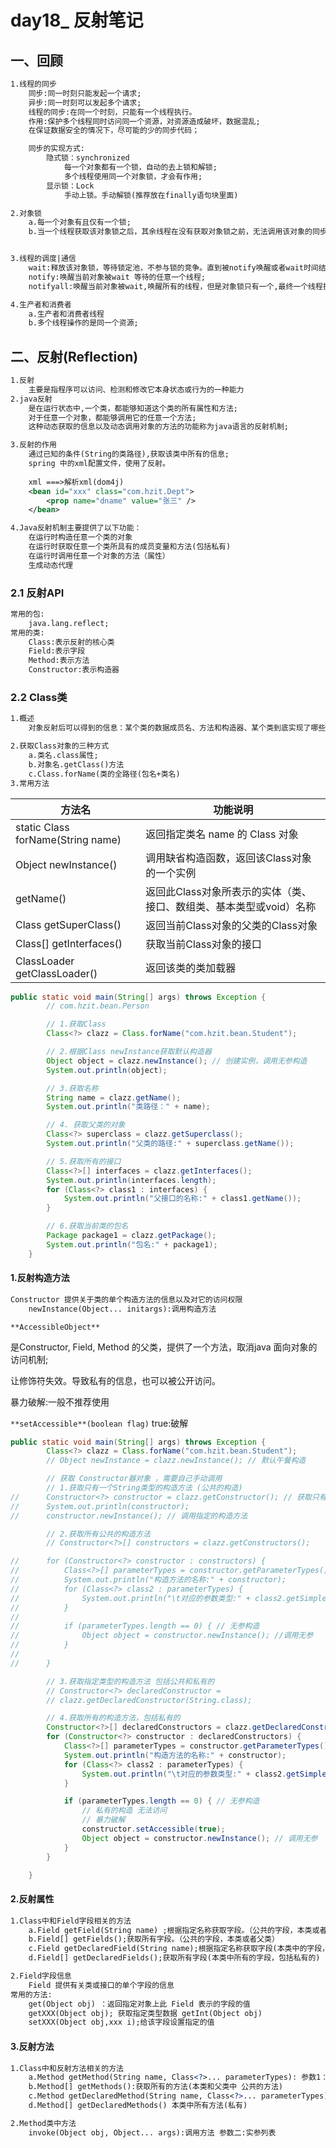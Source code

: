 # day18_ 反射笔记

## 一、回顾

``` xml
1.线程的同步
	同步:同一时刻只能发起一个请求;
	异步:同一时刻可以发起多个请求;
	线程的同步:在同一个时刻，只能有一个线程执行。
	作用:保护多个线程同时访问同一个资源，对资源造成破坏，数据混乱;
	在保证数据安全的情况下，尽可能的少的同步代码；

	同步的实现方式:
		隐式锁：synchronized
			每一个对象都有一个锁，自动的去上锁和解锁;
			多个线程使用同一个对象锁，才会有作用;
		显示锁：Lock
			手动上锁。手动解锁(推荐放在finally语句块里面)

2.对象锁
	a.每一个对象有且仅有一个锁;
	b.当一个线程获取该对象锁之后，其余线程在没有获取对象锁之前，无法调用该对象的同步方法;


3.线程的调度|通信
	wait:释放该对象锁，等待锁定池，不参与锁的竞争。直到被notify唤醒或者wait时间结束;
	notify:唤醒当前对象被wait 等待的任意一个线程;
	notifyall:唤醒当前对象被wait,唤醒所有的线程，但是对象锁只有一个,最终一个线程执行。其余现在就绪。

4.生产者和消费者 
	a.生产者和消费者线程
	b.多个线程操作的是同一个资源;
```



## 二、反射(Reflection)

``` xml
1.反射
	主要是指程序可以访问、检测和修改它本身状态或行为的一种能力
2.java反射
	是在运行状态中,一个类，都能够知道这个类的所有属性和方法;
	对于任意一个对象，都能够调用它的任意一个方法;
	这种动态获取的信息以及动态调用对象的方法的功能称为java语言的反射机制;

3.反射的作用
	通过已知的条件(String的类路径),获取该类中所有的信息;
	spring 中的xml配置文件，使用了反射。
	
	xml ===>解析xml(dom4j)
	<bean id="xxx" class="com.hzit.Dept">
		<prop name="dname" value="张三" />
	</bean>

4.Java反射机制主要提供了以下功能：
	在运行时构造任意一个类的对象
	在运行时获取任意一个类所具有的成员变量和方法(包括私有)
	在运行时调用任意一个对象的方法（属性）
	生成动态代理

```



### 2.1 反射API

``` xml
常用的包:
	java.lang.reflect;
常用的类:
	Class:表示反射的核心类
	Field:表示字段
	Method:表示方法
	Constructor:表示构造器
```



### 2.2 Class类

``` xml
1.概述
	对象反射后可以得到的信息：某个类的数据成员名、方法和构造器、某个类到底实现了哪些接口。对于每个类而	 言，JRE 都为其保留一个不变的 Class 类型的对象。一个 Class 对象包含了特定某个类的有关信息。

2.获取Class对象的三种方式
	a.类名.class属性;
	b.对象名.getClass()方法
	c.Class.forName(类的全路径(包名+类名)
3.常用方法
```

| 方法名                            | 功能说明                                                     |
| --------------------------------- | ------------------------------------------------------------ |
| static Class forName(String name) | 返回指定类名 name 的 Class 对象                              |
| Object newInstance()              | 调用缺省构造函数，返回该Class对象的一个实例                  |
| getName()                         | 返回此Class对象所表示的实体（类、接口、数组类、基本类型或void）名称 |
| Class getSuperClass()             | 返回当前Class对象的父类的Class对象                           |
| Class[]   getInterfaces()         | 获取当前Class对象的接口                                      |
| ClassLoader getClassLoader()      | 返回该类的类加载器                                           |

``` java
public static void main(String[] args) throws Exception {
		// com.hzit.bean.Person

		// 1.获取Class
		Class<?> clazz = Class.forName("com.hzit.bean.Student");

		// 2.根据Class newInstance获取默认构造器
		Object object = clazz.newInstance(); // 创建实例，调用无参构造
		System.out.println(object);

		// 3.获取名称
		String name = clazz.getName();
		System.out.println("类路径：" + name);

		// 4. 获取父类的对象
		Class<?> superclass = clazz.getSuperclass();
		System.out.println("父类的路径:" + superclass.getName());

		// 5.获取所有的接口
		Class<?>[] interfaces = clazz.getInterfaces();
		System.out.println(interfaces.length);
		for (Class<?> class1 : interfaces) {
			System.out.println("父接口的名称:" + class1.getName());
		}

		// 6.获取当前类的包名
		Package package1 = clazz.getPackage();
		System.out.println("包名:" + package1);
	}
```



#### 1.反射构造方法

``` xml
Constructor 提供关于类的单个构造方法的信息以及对它的访问权限
	newInstance(Object... initargs):调用构造方法

```



`**AccessibleObject**`

 是Constructor, Field, Method 的父类，提供了一个方法，取消java 面向对象的访问机制;

让修饰符失效。导致私有的信息，也可以被公开访问。

暴力破解:一般不推荐使用

`**setAccessible**(boolean flag)`   true:破解

``` java
public static void main(String[] args) throws Exception {
		Class<?> clazz = Class.forName("com.hzit.bean.Student");
		// Object newInstance = clazz.newInstance(); // 默认午餐构造

		// 获取 Constructor器对象 ，需要自己手动调用
		// 1.获取只有一个String类型的构造方法 (公共的构造)
//		Constructor<?> constructor = clazz.getConstructor(); // 获取只有一个String类型的构造方法
//		System.out.println(constructor);
//		constructor.newInstance(); // 调用指定的构造方法

		// 2.获取所有公共的构造方法
		// Constructor<?>[] constructors = clazz.getConstructors();

//		for (Constructor<?> constructor : constructors) {
//			Class<?>[] parameterTypes = constructor.getParameterTypes(); // 参数的类型
//			System.out.println("构造方法的名称:" + constructor);
//			for (Class<?> class2 : parameterTypes) {
//				System.out.println("\t对应的参数类型:" + class2.getSimpleName());
//			}
//
//			if (parameterTypes.length == 0) { // 无参构造
//				Object object = constructor.newInstance(); //调用无参
//			}
//
//		}

		// 3.获取指定类型的构造方法 包括公共和私有的
		// Constructor<?> declaredConstructor =
		// clazz.getDeclaredConstructor(String.class);

		// 4.获取所有的构造方法，包括私有的
		Constructor<?>[] declaredConstructors = clazz.getDeclaredConstructors();
		for (Constructor<?> constructor : declaredConstructors) {
			Class<?>[] parameterTypes = constructor.getParameterTypes(); // 参数的类型
			System.out.println("构造方法的名称:" + constructor);
			for (Class<?> class2 : parameterTypes) {
				System.out.println("\t对应的参数类型:" + class2.getSimpleName());
			}

			if (parameterTypes.length == 0) { // 无参构造
				// 私有的构造 无法访问
				// 暴力破解
				constructor.setAccessible(true);
				Object object = constructor.newInstance(); // 调用无参
			}
		}

	}
```



#### 2.反射属性

``` xml
1.Class中和Field字段相关的方法
	a.Field getField(String name) ;根据指定名称获取字段。（公共的字段，本类或者父类）
	b.Field[] getFields();获取所有字段。（公共的字段，本类或者父类）
	c.Field getDeclaredField(String name);根据指定名称获取字段(本类中的字段，包括私有的)
	d.Field[] getDeclaredFields();获取所有字段(本类中所有的字段，包括私有的)

2.Field字段信息
	Field 提供有关类或接口的单个字段的信息
常用的方法:
	get(Object obj) ：返回指定对象上此 Field 表示的字段的值
	getXXX(Object obj); 获取指定类型数据 getInt(Object obj) 
	setXXX(Object obj,xxx i);给该字段设置指定的值

```



#### 3.反射方法

``` xml
1.Class中和反射方法相关的方法
	a.Method getMethod(String name, Class<?>... parameterTypes): 参数1：方法名 参数2：参数类型
	b.Method[] getMethods():获取所有的方法(本类和父类中 公共的方法)
	c.Method getDeclaredMethod(String name, Class<?>... parameterTypes) :本类中指定方法(私有)
	d.Method[] getDeclaredMethods() 本类中所有方法(私有)

2.Method类中方法
	invoke(Object obj, Object... args):调用方法 参数二:实参列表
```









